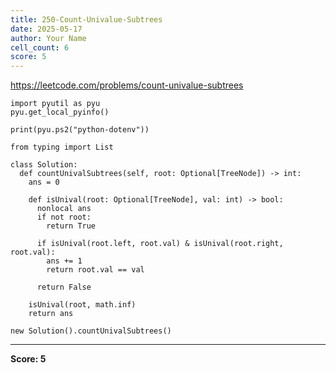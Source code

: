 ```yaml
---
title: 250-Count-Univalue-Subtrees
date: 2025-05-17
author: Your Name
cell_count: 6
score: 5
---
```


https://leetcode.com/problems/count-univalue-subtrees


```
import pyutil as pyu
pyu.get_local_pyinfo()
```


```
print(pyu.ps2("python-dotenv"))
```


```
from typing import List
```


```
class Solution:
  def countUnivalSubtrees(self, root: Optional[TreeNode]) -> int:
    ans = 0

    def isUnival(root: Optional[TreeNode], val: int) -> bool:
      nonlocal ans
      if not root:
        return True

      if isUnival(root.left, root.val) & isUnival(root.right, root.val):
        ans += 1
        return root.val == val

      return False

    isUnival(root, math.inf)
    return ans
```


```
new Solution().countUnivalSubtrees()
```


---
**Score: 5**